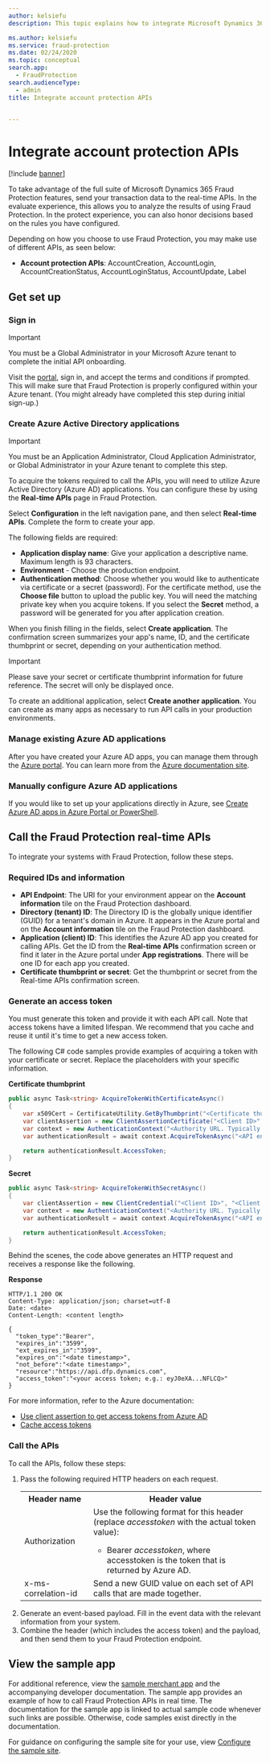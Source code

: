 ```yaml
---
author: kelsiefu
description: This topic explains how to integrate Microsoft Dynamics 365 Fraud Protection real-time APIs.

ms.author: kelsiefu 
ms.service: fraud-protection
ms.date: 02/24/2020
ms.topic: conceptual
search.app: 
  - FraudProtection
search.audienceType:
  - admin
title: Integrate account protection APIs


---
```


# Integrate account protection APIs

[!include [banner](includes/preview-banner.md)]

To take advantage of the full suite of Microsoft Dynamics 365 Fraud Protection features, send your transaction data to the real-time APIs. In the evaluate experience, this allows you to analyze the results of using Fraud Protection. In the protect experience, you can also honor decisions based on the rules you have configured.

Depending on how you choose to use Fraud Protection, you may make use of different APIs, as seen below: 

- **Account protection APIs**: AccountCreation, AccountLogin,	AccountCreationStatus, AccountLoginStatus,	AccountUpdate, Label


## Get set up

### Sign in
> [!IMPORTANT]
> You must be a Global Administrator in your Microsoft Azure tenant to complete the initial API onboarding.

Visit the [portal](https://dfp.microsoft.com), sign in, and accept the terms and conditions if prompted. This will make sure that Fraud Protection is properly configured within your Azure tenant. (You might already have completed this step during initial sign-up.)

### Create Azure Active Directory applications
> [!IMPORTANT]
> You must be an Application Administrator, Cloud Application Administrator, or Global Administrator in your Azure tenant to complete this step.

To acquire the tokens required to call the APIs, you will need to utilize Azure Active Directory (Azure AD) applications. You can configure these by using the **Real-time APIs** page in Fraud Protection.

Select **Configuration** in the left navigation pane, and then select **Real-time APIs**. Complete the form to create your app.

The following fields are required: 
- **Application display name**: Give your application a descriptive name. Maximum length is 93 characters. 
- **Environment** - Choose the production endpoint. 
- **Authentication method**: Choose whether you would like to authenticate via certificate or a secret (password). For the certificate method, use the **Choose file** button to upload the public key. You will need the matching private key when you acquire tokens. If you select the **Secret** method, a password will be generated for you after application creation.

When you finish filling in the fields, select **Create application**. The confirmation screen summarizes your app's name, ID, and the certificate thumbprint or secret, depending on your authentication method. 

> [!IMPORTANT]
> Please save your secret or certificate thumbprint information for future reference. The secret will only be displayed once.

To create an additional application, select **Create another application**. You can create as many apps as necessary to run API calls in your production environments. 

### Manage existing Azure AD applications 
After you have created your Azure AD apps, you can manage them through the [Azure portal](https://portal.azure.com/#blade/Microsoft_AAD_IAM/ActiveDirectoryMenuBlade/RegisteredApps). You can learn more from the [Azure documentation site](https://docs.microsoft.com/azure/active-directory/develop/active-directory-how-applications-are-added).

### Manually configure Azure AD applications
If you would like to set up your applications directly in Azure, see [Create Azure AD apps in Azure Portal or PowerShell](azure-apps-portal-powershell.md).

## Call the Fraud Protection real-time APIs 
To integrate your systems with Fraud Protection, follow these steps.

### Required IDs and information
- **API Endpoint**: The URI for your environment appear on the **Account information** tile on the Fraud Protection dashboard.
- **Directory (tenant) ID**: The Directory ID is the globally unique identifier (GUID) for a tenant's domain in Azure. It appears in the Azure portal and on the **Account information** tile on the Fraud Protection dashboard. 
- **Application (client) ID**: This identifies the Azure AD app you created for calling APIs. Get the ID from the **Real-time APIs** confirmation screen or find it later in the Azure portal under **App registrations**. There will be one ID for each app you created.
- **Certificate thumbprint or secret**: Get the thumbprint or secret from the Real-time APIs confirmation screen.

### Generate an access token
You must generate this token and provide it with each API call. Note that access tokens have a limited lifespan. We recommend that you cache and reuse it until it's time to get a new access token.

The following C# code samples provide examples of acquiring a token with your certificate or secret. Replace the placeholders with your specific information.

**Certificate thumbprint**
```cs
public async Task<string> AcquireTokenWithCertificateAsync()
{
    var x509Cert = CertificateUtility.GetByThumbprint("<Certificate thumbprint>");
    var clientAssertion = new ClientAssertionCertificate("<Client ID>", x509Cert);
    var context = new AuthenticationContext("<Authority URL. Typically https://login.microsoftonline.com/[Directory_ID]>");
    var authenticationResult = await context.AcquireTokenAsync("<API endpoint>", clientAssertion);

    return authenticationResult.AccessToken;
}
```

**Secret**
```cs
public async Task<string> AcquireTokenWithSecretAsync()
{
    var clientAssertion = new ClientCredential("<Client ID>", "<Client secret>");
    var context = new AuthenticationContext("<Authority URL. Typically https://login.microsoftonline.com/[Directory_ID]>");
    var authenticationResult = await context.AcquireTokenAsync("<API endpoint>", clientAssertion);

    return authenticationResult.AccessToken;
}
```


Behind the scenes, the code above generates an HTTP request and receives a response like the following.

**Response**
```http
HTTP/1.1 200 OK
Content-Type: application/json; charset=utf-8
Date: <date>
Content-Length: <content length>

{
  "token_type":"Bearer",
  "expires_in":"3599",
  "ext_expires_in":"3599",
  "expires_on":"<date timestamp>",
  "not_before":"<date timestamp>",
  "resource":"https://api.dfp.dynamics.com",
  "access_token":"<your access token; e.g.: eyJ0eXA...NFLCQ>"
}
```


For more information, refer to the Azure documentation: 
- <a href="https://docs.microsoft.com/azure/architecture/multitenant-identity/client-assertion" target="_blank">Use client assertion to get access tokens from Azure AD</a>
- <a href="https://docs.microsoft.com/azure/architecture/multitenant-identity/token-cache" target="_blank">Cache access tokens</a>

### Call the APIs
To call the APIs, follow these steps:

<ol>
 <li> 
    Pass the following required HTTP headers on each request. 
    <table> 
    <tr> 
    <th>Header name</th> 
    <th>Header value</th> 
    </tr> 
    <tr> 
    <td>Authorization</td> 
    <td>
    Use the following format for this header (replace <i>accesstoken</i> with the actual token value):<br /> 
        <ul><li> Bearer <i>accesstoken</i>, where accesstoken is the token that is returned by Azure AD.</li></ul> 
    </td> 
    </tr> 
    <tr> 
    <td>x-ms-correlation-id</td> 
    <td>Send a new GUID value on each set of API calls that are made together.</td> 
    </tr> 
    </table> 
    </li> 
   <li>Generate an event-based payload. Fill in the event data with the relevant information from your system. 
    </li> 
   <li>Combine the header (which includes the access token) and the payload, and then send them to your Fraud Protection endpoint.</li>
</ol>


## View the sample app 
For additional reference, view the <a href="https://go.microsoft.com/fwlink/?linkid=2085137" target="_blank">sample merchant app</a> and the accompanying developer documentation. The sample app provides an example of how to call Fraud Protection APIs in real time. The documentation for the sample app is linked to actual sample code whenever such links are possible. Otherwise, code samples exist directly in the documentation.

For guidance on configuring the sample site for your use, view <a href="https://go.microsoft.com/fwlink/?linkid=2100635" target="_blank">Configure the sample site</a>.

